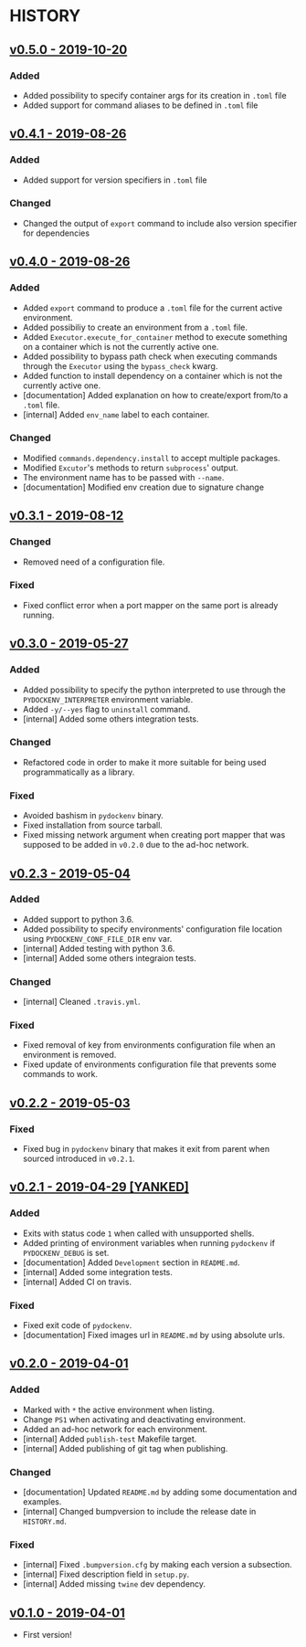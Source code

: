 # HISTORY

## [v0.5.0 - 2019-10-20](https://github.com/se7entyse7en/pydockenv/compare/v0.4.1...v0.5.0)

### Added

- Added possibility to specify container args for its creation in `.toml` file
- Added support for command aliases to be defined in `.toml` file

## [v0.4.1 - 2019-08-26](https://github.com/se7entyse7en/pydockenv/compare/v0.4.0...v0.4.1)

### Added

- Added support for version specifiers in `.toml` file

### Changed

- Changed the output of `export` command to include also version specifier for dependencies

## [v0.4.0 - 2019-08-26](https://github.com/se7entyse7en/pydockenv/compare/v0.3.1...v0.4.0)

### Added

- Added `export` command to produce a `.toml` file for the current active environment.
- Added possibiliy to create an environment from a `.toml` file.
- Added `Executor.execute_for_container` method to execute something on a container which is not the currently active one.
- Added possibility to bypass path check when executing commands through the `Executor` using the `bypass_check` kwarg.
- Added function to install dependency on a container which is not the currently active one.
- [documentation] Added explanation on how to create/export from/to a `.toml` file.
- [internal] Added `env_name` label to each container.

### Changed

- Modified `commands.dependency.install` to accept multiple packages.
- Modified `Excutor`'s methods to return `subprocess`' output.
- The environment name has to be passed with `--name`.
- [documentation] Modified env creation due to signature change

## [v0.3.1 - 2019-08-12](https://github.com/se7entyse7en/pydockenv/compare/v0.3.0...v0.3.1)

### Changed

- Removed need of a configuration file.

### Fixed

- Fixed conflict error when a port mapper on the same port is already running.

## [v0.3.0 - 2019-05-27](https://github.com/se7entyse7en/pydockenv/compare/v0.2.3...v0.3.0)

### Added

- Added possibility to specify the python interpreted to use through the `PYDOCKENV_INTERPRETER` environment variable.
- Added `-y/--yes` flag to `uninstall` command.
- [internal] Added some others integration tests.

### Changed

- Refactored code in order to make it more suitable for being used programmatically as a library.

### Fixed

- Avoided bashism in `pydockenv` binary.
- Fixed installation from source tarball.
- Fixed missing network argument when creating port mapper that was supposed to be added in `v0.2.0` due to the ad-hoc network.

## [v0.2.3 - 2019-05-04](https://github.com/se7entyse7en/pydockenv/compare/v0.2.2...v0.2.3)

### Added

- Added support to python 3.6.
- Added possibility to specify environments' configuration file location using `PYDOCKENV_CONF_FILE_DIR` env var.
- [internal] Added testing with python 3.6.
- [internal] Added some others integraion tests.

### Changed

- [internal] Cleaned `.travis.yml`.

### Fixed

- Fixed removal of key from environments configuration file when an environment is removed.
- Fixed update of environments configuration file that prevents some commands to work.


## [v0.2.2 - 2019-05-03](https://github.com/se7entyse7en/pydockenv/compare/v0.2.1...v0.2.2)

### Fixed

- Fixed bug in `pydockenv` binary that makes it exit from parent when sourced introduced in `v0.2.1`.

## [v0.2.1 - 2019-04-29 [YANKED]](https://github.com/se7entyse7en/pydockenv/compare/v0.2.0...v0.2.1)

### Added

- Exits with status code `1` when called with unsupported shells.
- Added printing of environment variables when running `pydockenv` if `PYDOCKENV_DEBUG` is set.
- [documentation] Added `Development` section in `README.md`.
- [internal] Added some integration tests.
- [internal] Added CI on travis.

### Fixed

- Fixed exit code of `pydockenv`.
- [documentation] Fixed images url in `README.md` by using absolute urls.

## [v0.2.0 - 2019-04-01](https://github.com/se7entyse7en/pydockenv/compare/v0.1.0...v0.2.0)

### Added

- Marked with `*` the active environment when listing.
- Change `PS1` when activating and deactivating environment.
- Added an ad-hoc network for each environment.
- [internal] Added `publish-test` Makefile target.
- [internal] Added publishing of git tag when publishing.

### Changed

- [documentation] Updated `README.md` by adding some documentation and examples.
- [internal] Changed bumpversion to include the release date in `HISTORY.md`.

### Fixed

- [internal] Fixed `.bumpversion.cfg` by making each version a subsection.
- [internal] Fixed description field in `setup.py`.
- [internal] Added missing `twine` dev dependency.


## [v0.1.0 - 2019-04-01](https://github.com/se7entyse7en/pydockenv/compare/958fdb9099a2fa0ce21cb8b9c1836b8a751d8311...v0.1.0)

- First version!
